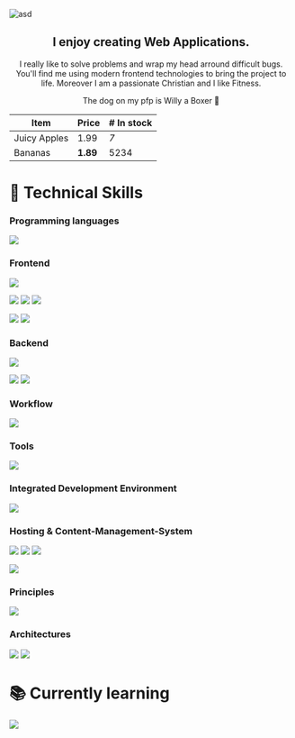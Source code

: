 ![asd](https://user-images.githubusercontent.com/45995648/148986147-8f6fc7d1-410a-401c-9ca9-df7ed7552486.png)
<div align="center">
 <h2> I enjoy creating Web Applications. </h2>
 <p> I really like to solve problems and wrap my head arround difficult bugs.
  You'll find me using modern frontend technologies to bring the project to life. 
  Moreover I am a passionate Christian and I like Fitness.</p>
<p>The dog on my pfp is Willy a Boxer 🐶</p>
</div>


| Item         | Price     | # In stock |
|--------------|-----------|------------|
| Juicy Apples | 1.99      | *7*        |
| Bananas      | **1.89**  | 5234       |

# 💼 Technical Skills

### Programming languages

![](https://img.shields.io/badge/Code-JavaScript-informational?style=flat&logo=JavaScript&color=F7DF1E)

### Frontend

![](https://img.shields.io/badge/Style-HTML5-informational?style=flat&logo=HTML5&color=E34F26)

![](https://img.shields.io/badge/Style-CSS3-informational?style=flat&logo=CSS3&color=1572B6)
![](https://img.shields.io/badge/Style-SASS-informational?style=flat&logo=SASS&color=cc6598)
![](https://img.shields.io/badge/Style-Bootstrap-informational?style=flat&logo=Bootstrap&color=7952B3)

![](https://img.shields.io/badge/Library-React.js-informational?style=flat&logo=react&color=61DAFB)
![](https://img.shields.io/badge/Library-Next.js-informational?style=flat&logo=nextdotjs&color=000000)

### Backend

![](https://img.shields.io/badge/Library-Node.js-informational?style=flat&logo=Node.js&color=82bb01)

![](https://img.shields.io/badge/Database-MongoDB-informational?style=flat&logo=MongoDB&color=47a248)
![](https://img.shields.io/badge/Database-Firebase-informational?style=flat&logo=Firebase&color=ffca28)


### Workflow

![](https://img.shields.io/badge/Workflow-Git-informational?style=flat&logo=Git&color=F05032)


### Tools

![](https://img.shields.io/badge/Tools-NPM-informational?style=flat&logo=NPM&color=CB3837)


### Integrated Development Environment

![](https://img.shields.io/badge/IDE-VSCode-informational?style=flat&logo=visualstudiocode&color=007ACC)


### Hosting & Content-Management-System

![](https://img.shields.io/badge/Hosting-GitHub-informational?style=flat&logo=GitHub&color=181717)
![](https://img.shields.io/badge/Hosting-Netlify-informational?style=flat&logo=netlify&color=00C7B7)
![](https://img.shields.io/badge/Hosting-Vercel-informational?style=flat&logo=vercel&color=000000)


![](https://img.shields.io/badge/CMS-Contentful-informational?style=flat&logo=Contentful&color=2478CC)


### Principles 

![](https://img.shields.io/badge/Principles-CleanCode-informational?style=flat&logo=CleanCode&color=333)


### Architectures

![](https://img.shields.io/badge/Architecture-ResponsiveDesign-informational?style=flat&logo=DRY&color=333)
![](https://img.shields.io/badge/Architecture-MobileFirstDesign-informational?style=flat&logo=DRY&color=333)


# 📚 Currently learning 

![](https://img.shields.io/badge/Code-TypeScript-informational?style=flat&logo=TypeScript&color=3178C6)

